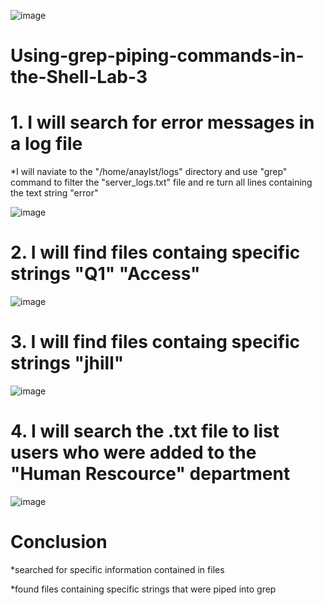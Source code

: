 ![image](https://github.com/iahalkhatib/Using-grep-piping-commands-in-the-Shell-Lab-3/assets/170050432/5161c039-df4a-4683-bfd1-aae46c176016)


# Using-grep-piping-commands-in-the-Shell-Lab-3

# 1. I will search for error messages in a log file 

  *I will naviate to the "/home/anaylst/logs" directory and use "grep" command to filter the "server_logs.txt" file and re turn all lines containing the text string "error"

  ![image](https://github.com/iahalkhatib/Using-grep-piping-commands-in-the-Shell-Lab-3/assets/170050432/6aff912e-a7c6-441f-99b0-b9a474b062a8)

# 2. I will find files containg specific strings "Q1" "Access"

![image](https://github.com/iahalkhatib/Using-grep-piping-commands-in-the-Shell-Lab-3/assets/170050432/0ea7e669-18b8-4c72-8eb1-aa006d110e5a)


# 3. I will find files containg specific strings "jhill" 

![image](https://github.com/iahalkhatib/Using-grep-piping-commands-in-the-Shell-Lab-3/assets/170050432/d11a3446-8fc7-4e37-bbdf-7f4625786dc1)


# 4. I will search the .txt file to list users who were added to the "Human Rescource" department

![image](https://github.com/iahalkhatib/Using-grep-piping-commands-in-the-Shell-Lab-3/assets/170050432/696d33f4-5593-4970-8334-d3128f88791d)


# Conclusion

*searched for specific information contained in files

*found files containing specific strings that were piped into grep
